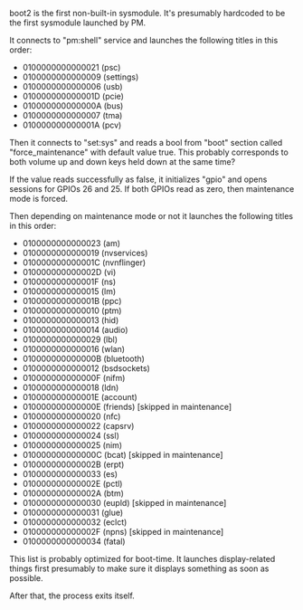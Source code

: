 boot2 is the first non-built-in sysmodule. It's presumably hardcoded to
be the first sysmodule launched by PM.

It connects to "pm:shell" service and launches the following titles in
this order:

  - 0100000000000021 (psc)
  - 0100000000000009 (settings)
  - 0100000000000006 (usb)
  - 010000000000001D (pcie)
  - 010000000000000A (bus)
  - 0100000000000007 (tma)
  - 010000000000001A (pcv)

Then it connects to "set:sys" and reads a bool from "boot" section
called "force\_maintenance" with default value true. This probably
corresponds to both volume up and down keys held down at the same time?

If the value reads successfully as false, it initializes "gpio" and
opens sessions for GPIOs 26 and 25. If both GPIOs read as zero, then
maintenance mode is forced.

Then depending on maintenance mode or not it launches the following
titles in this order:

  - 0100000000000023 (am)
  - 0100000000000019 (nvservices)
  - 010000000000001C (nvnflinger)
  - 010000000000002D (vi)
  - 010000000000001F (ns)
  - 0100000000000015 (lm)
  - 010000000000001B (ppc)
  - 0100000000000010 (ptm)
  - 0100000000000013 (hid)
  - 0100000000000014 (audio)
  - 0100000000000029 (lbl)
  - 0100000000000016 (wlan)
  - 010000000000000B (bluetooth)
  - 0100000000000012 (bsdsockets)
  - 010000000000000F (nifm)
  - 0100000000000018 (ldn)
  - 010000000000001E (account)
  - 010000000000000E (friends) \[skipped in maintenance\]
  - 0100000000000020 (nfc)
  - 0100000000000022 (capsrv)
  - 0100000000000024 (ssl)
  - 0100000000000025 (nim)
  - 010000000000000C (bcat) \[skipped in maintenance\]
  - 010000000000002B (erpt)
  - 0100000000000033 (es)
  - 010000000000002E (pctl)
  - 010000000000002A (btm)
  - 0100000000000030 (eupld) \[skipped in maintenance\]
  - 0100000000000031 (glue)
  - 0100000000000032 (eclct)
  - 010000000000002F (npns) \[skipped in maintenance\]
  - 0100000000000034 (fatal)

This list is probably optimized for boot-time. It launches
display-related things first presumably to make sure it displays
something as soon as possible.

After that, the process exits itself.
